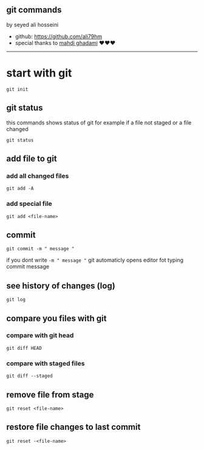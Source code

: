 git commands
---
by seyed ali hosseini

  - 
    github: https://github.com/ali79hm
  - special thanks to [mahdi ghadami](https://github.com/mahdighadami) ♥♥♥
---
# start with git 
```shell
git init
```
## git status
this commands shows status of git for example if a file not staged or a file changed 
```shell
git status
```
## add file to git 

### add all changed files 
```shell
git add -A
```

### add special file
```shell
git add <file-name>
```

## commit

```shell
git commit -m " message "
```
if you dont write ```-m " message "``` git automaticly opens editor fot typing commit message

## see history of changes (log)

```shell
git log
```

## compare you files with git 
### compare with git head 
```shell
git diff HEAD
```
### compare with staged files
```shell
git diff --staged
```
## remove file from stage
```shell
git reset <file-name>
```
## restore file changes to last commit

```shell
git reset -<file-name>
```

